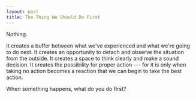 ```yaml
---
layout: post
title: The Thing We Should Do First
---
```


Nothing.

It creates a buffer between what we've experienced and what we're going to do next. It creates an opportunity to detach and observe the situation from the outside. It creates a space to think clearly and make a sound decision. It creates the possibility for proper action --- for it is only when taking no action becomes a reaction that we can begin to take the best action.

When something happens, what do you do first?